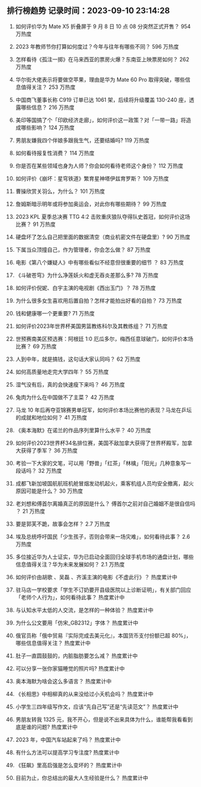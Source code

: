 
## 排行榜趋势 记录时间：2023-09-10 23:14:28
  
  1. 如何评价华为 Mate X5 折叠屏于 9 月 8 日 10 点 08 分突然正式开售？ 954 万热度
    
  2. 2023 年教师节你打算如何度过？今年与往年有哪些不同？ 596 万热度
    
  3. 怎样看待《孤注一掷》在马来西亚的票房火爆？东南亚上映票房如何？ 262 万热度
    
  4. 华尔街大佬表示将要做空苹果，理由是华为 Mate 60 Pro 取得突破，哪些信息值得关注？ 253 万热度
    
  5. 中国商飞董事长称 C919 订单已达 1061 架，后续将升级覆盖 130-240 座，透露哪些信息？ 216 万热度
    
  6. 美印等国搞了个「印欧经济走廊」，如何评价这一政策？对「一带一路」将造成哪些影响？ 124 万热度
    
  7. 男朋友嫌我四个伴娘多跟我生气，还要结婚吗? 119 万热度
    
  8. 如何看待报复性消费？ 114 万热度
    
  9. 你是否在某些领域也身为人师？你会如何看待老师这个身份？ 112 万热度
    
  10. 如何评价《崩坏：星穹铁道》繁育星神塔伊兹育罗斯？ 109 万热度
    
  11. 曹操欣赏关羽么，为什么？ 101 万热度
    
  12. 詹姆斯暗示明年或将参加奥运会，对此你有哪些期待？ 99 万热度
    
  13. 2023 KPL 夏季总决赛 TTG 4:2 击败重庆狼队夺得队史首冠，如何评价这场比赛？ 91 万热度
    
  14. 硬盘坏了怎么自己把里面的数据清空（商业机密文件在硬盘里）? 90 万热度
    
  15. 下属当众顶撞自己，作为管理者，你会怎么做？ 87 万热度
    
  16. 电影《第八个嫌疑人》中有哪些看似不经意但很重要的细节 ？ 83 万热度
    
  17. 《斗破苍穹》为什么净莲妖火和虚无吞炎差那么多? 78 万热度
    
  18. 如何评价倪妮、白宇主演的电视剧《西出玉门》？ 78 万热度
    
  19. 为什么很多女生喜欢用后置自拍？怎样才能拍出好看的自拍？ 73 万热度
    
  20. 钱和健康哪一个更重要? 71 万热度
    
  21. 如何评价2023年世界杯美国男篮教练科尔及其教练组？ 71 万热度
    
  22. 世预赛南美区预选赛：阿根廷 1:0 厄瓜多尔，梅西任意球破门，如何评价本场比赛？ 69 万热度
    
  23. 人到中年，就是搞钱，这句话大家认同吗？ 62 万热度
    
  24. 如何高质量地走完大学四年？ 55 万热度
    
  25. 湿气没有后，真的会快速瘦下来吗？ 46 万热度
    
  26. 兔肉为什么在中国做不了主菜？ 42 万热度
    
  27. 马龙 10 年后再夺亚锦赛男单冠军，如何评价本场比赛他的表现？马龙在乒坛的成就和地位如何？ 41 万热度
    
  28. 《奥本海默》在诺兰的作品序列里算什么水平？ 40 万热度
    
  29. 如何评价2023世界杯34名排位赛，美国不敌加拿大获得了世界杯殿军，加拿大获得了季军？ 36 万热度
    
  30. 考验一下大家的文笔，可以用「野兽」「红茶」「林檎」「阳光」几种意象写一段话吗？ 32 万热度
    
  31. 成都飞新加坡国航航班机舱冒烟发动机起火，乘客机组人员均安全撤离，起火原因可能是什么？ 30 万热度
    
  32. 老刘想和傅首尔离婚真正的原因是什么？ 傅首尔之前对自己婚姻不是很自信吗 ？ 21 万热度
    
  33. 要是郭芙不跪，故事会怎样？ 2.7 万热度
    
  34. 埃及总统呼吁国民「少生孩子，否则会带来一场灾难」，如何看待此事？ 2.6 万热度
    
  35. 多位接近华为人士证实，华为已启动全面回归全球手机市场的通盘计划，哪些信息值得关注？华为未来发展如何？ 2.1 万热度
    
  36. 如何评价由胡歌 、吴磊 、齐溪主演的电影《不虚此行》？ 热度累计中
    
  37. 驻马店一学校要求「学生不订奶要开县级医院以上诊断证明」，有关部门回应「老师个人行为」，如何看待此事？ 热度累计中
    
  38. 与认知水平太低的人交流，是怎样的一种体验？ 热度累计中
    
  39. 为什么公文要用「仿宋_GB2312」字体？ 热度累计中
    
  40. 俄官员称「俄中贸易『实际完成去美元化』，本国货币支付份额已超 80%」，哪些信息值得关注？ 热度累计中
    
  41. 肚子一直圆鼓鼓的，内脏脂肪要怎么减？ 热度累计中
    
  42. 可以分享一张你家猫睡觉的照片吗? 热度累计中
    
  43. 奥本海默为啥会这么多语言？ 热度累计中
    
  44. 《长相思》中相柳真的从来没给过小夭机会吗？ 热度累计中
    
  45. 小学生三四年级写作文，应该“先自己写”还是“先读范文”？ 热度累计中
    
  46. 男朋友转我 1325 元，我不开心，但是说不出来具体为什么，谁能帮我看看到底是谁的问题? 热度累计中
    
  47. 2023 年，中国汽车站起来了吗？ 热度累计中
    
  48. 有什么方法可以提高学习专注度? 热度累计中
    
  49. 《狂飙》里高启强是怎么变坏的？ 热度累计中
    
  50. 目前为止，你总结出的最大人生经验是什么？ 热度累计中
    